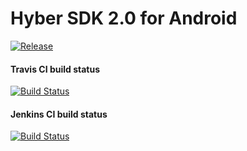 # Hyber SDK 2.0 for Android
[![Release][release-svg]][release-link]
#### Travis CI build status
[![Build Status][build-status-svg]][build-status-link]
#### Jenkins CI build status
[![Build Status][jenkins-build-status-svg]][jenkins-build-status-link]

[release-svg]: http://github-release-version.herokuapp.com/github/Incuube/Hyber-SDK-Android/release.svg?style=flat
[release-link]: https://github.com/Incuube/Hyber-SDK-Android/releases/latest

[build-status-svg]: https://travis-ci.org/Incuube/Hyber-SDK-Android.svg?branch=master-2.0
[build-status-link]: https://travis-ci.org/Incuube/Hyber-SDK-Android

[jenkins-build-status-svg]: http://185.46.89.20:8080/job/Hyber-SDK-Android%20Pipeline/job/add-simple-jenkinsfile/badge/icon
[jenkins-build-status-link]: http://185.46.89.20:8080/job/Hyber-SDK-Android%20Pipeline/job/add-simple-jenkinsfile/
